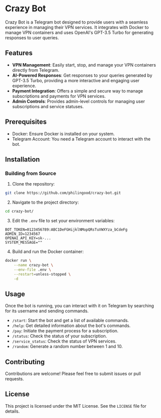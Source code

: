 # Crazy Bot

Crazy Bot is a Telegram bot designed to provide users with a seamless experience in managing their VPN services. It integrates with Docker to manage VPN containers and uses OpenAI's GPT-3.5 Turbo for generating responses to user queries.

## Features
- **VPN Management**: Easily start, stop, and manage your VPN containers directly from Telegram.
- **AI-Powered Responses**: Get responses to your queries generated by GPT-3.5 Turbo, providing a more interactive and engaging user experience.
- **Payment Integration**: Offers a simple and secure way to manage subscriptions and payments for VPN services.
- **Admin Controls**: Provides admin-level controls for managing user subscriptions and service statuses.

## Prerequisites

- Docker: Ensure Docker is installed on your system.
- Telegram Account: You need a Telegram account to interact with the bot.

## Installation

### Building from Source

1. Clone the repository:
```bash
git clone https://github.com/philingood/crazy-bot.git
```

2. Navigate to the project directory:
```bash
cd crazy-bot/
```

3. Edit the `.env` file to set your environment variables:
```
BOT_TOKEN=0123456789:ABC1DeFGHijklNMopQRsTuVWXYza_bCdeFg
ADMIN_ID=1234567
OPENAI_API_KEY=sk-...
SYSTEM_MESSAGE=""
```

4. Build and run the Docker container:
```bash
docker run \
    --name crazy-bot \
    --env-file .env \
    --restart=unless-stopped \
    -d
```

## Usage

Once the bot is running, you can interact with it on Telegram by searching for its username and sending commands.

- `/start`: Start the bot and get a list of available commands.
- `/help`: Get detailed information about the bot's commands.
- `/pay`: Initiate the payment process for a subscription.
- `/status`: Check the status of your subscription.
- `/service_status`: Check the status of VPN services.
- `/random`: Generate a random number between 1 and 10.

## Contributing

Contributions are welcome! Please feel free to submit issues or pull requests.

## License

This project is licensed under the MIT License. See the `LICENSE` file for details.
